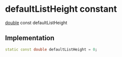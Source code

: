 


# defaultListHeight constant






[double](https://api.flutter.dev/flutter/dart-core/double-class.html) const defaultListHeight
  







## Implementation

```dart
static const double defaultListHeight = 0;


```







